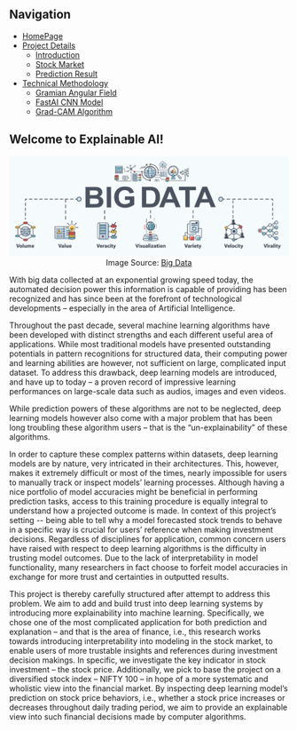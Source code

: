 ## Navigation 
- <a href = "https://connielee99.github.io/Explainable-AI-in-Finance">HomePage</a>
- <a href = "https://connielee99.github.io/Explainable-AI-in-Finance/abstract">Project Details</a>
  - <a href = "https://connielee99.github.io/Explainable-AI-in-Finance/introduction">Introduction</a>
  - <a href = "https://connielee99.github.io/Explainable-AI-in-Finance/stockmarket">Stock Market</a>
  - <a href = "https://connielee99.github.io/Explainable-AI-in-Finance/result">Prediction Result</a>
- <a href = "https://connielee99.github.io/Explainable-AI-in-Finance/methodology">Technical Methodology</a>
	- <a href = "https://connielee99.github.io/Explainable-AI-in-Finance/gaf">Gramian Angular Field</a> 
	- <a href = "https://connielee99.github.io/Explainable-AI-in-Finance/fastai">FastAI CNN Model</a>
	- <a href = "https://connielee99.github.io/Explainable-AI-in-Finance/gradcam">Grad-CAM Algorithm</a>

## Welcome to Explainable AI!

<p align="justify">
	<p align="center"> 
		<img src="img/bigdata.jpg" alt="bigdata">
		<br>Image Source: <a href="https://www.tcgdigital.com/wp-content/uploads/2019/03/shutterstock_1113268736-Converted.jpg">Big Data</a>
	</p>
	
With big data collected at an exponential growing speed today, the automated decision power this information is capable of providing has been recognized and has since been at the forefront of technological developments – especially in the area of Artificial Intelligence. <br>


Throughout the past decade, several machine learning algorithms have been developed with distinct strengths and each different useful area of applications. While most traditional models have presented outstanding potentials in pattern recognitions for structured data, their computing power and learning abilities are however, not sufficient on large, complicated input dataset. To address this drawback, deep learning models are introduced, and have up to today – a proven record of impressive learning performances on large-scale data such as audios, images and even videos. <br>


While prediction powers of these algorithms are not to be neglected, deep learning models however also come with a major problem that has been long troubling these algorithm users – that is the “un-explainability” of these algorithms. <br>


In order to capture these complex patterns within datasets, deep learning models are by nature, very intricated in their architectures. This, however, makes it extremely difficult or most of the times, nearly impossible for users to manually track or inspect models’ learning processes. Although having a nice portfolio of model accuracies might be beneficial in performing prediction tasks, access to this training procedure is equally integral to understand how a projected outcome is made. In context of this project’s setting -- being able to tell why a model forecasted stock trends to behave in a specific way is crucial for users’ reference when making investment decisions. Regardless of disciplines for application, common concern users have raised with respect to deep learning algorithms is the difficulty in trusting model outcomes. Due to the lack of interpretability in model functionality, many researchers in fact choose to forfeit model accuracies in exchange for more trust and certainties in outputted results. <br>


This project is thereby carefully structured after attempt to address this problem. We aim to add and build trust into deep learning systems by introducing more explainability into machine learning. Specifically, we chose one of the most complicated application for both prediction and explanation – and that is the area of finance, i.e., this research works towards introducing interpretability into modeling in the stock market, to enable users of more trustable insights and references during investment decision makings. In specific, we investigate the key indicator in stock investment – the stock price. Additionally, we pick to base the project on a diversified stock index – NIFTY 100 – in hope of a more systematic and wholistic view into the financial market. By inspecting deep learning model’s prediction on stock price behaviors, i.e., whether a stock price increases or decreases throughout daily trading period, we aim to provide an explainable view into such financial decisions made by computer algorithms.<br>


</p>
